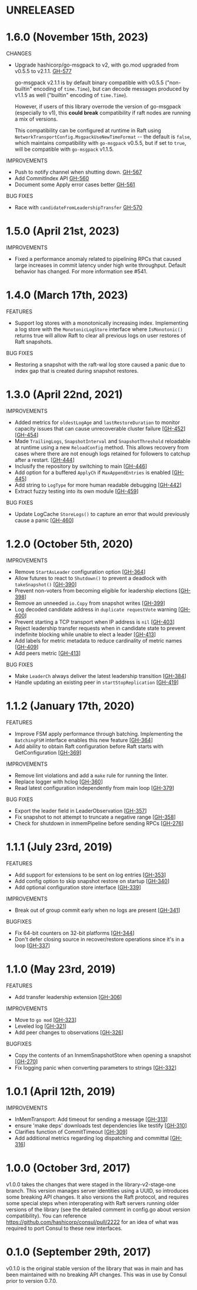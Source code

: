 # UNRELEASED

# 1.6.0 (November 15th, 2023)

CHANGES

* Upgrade hashicorp/go-msgpack to v2, with go.mod upgraded from v0.5.5 to v2.1.1. [GH-577](https://github.com/hashicorp/raft/pull/577)

  go-msgpack v2.1.1 is by default binary compatible with v0.5.5 ("non-builtin" encoding of `time.Time`), but can decode messages produced by v1.1.5 as well ("builtin" encoding of `time.Time`).

  However, if users of this library overrode the version of go-msgpack (especially to v1), this **could break** compatibility if raft nodes are running a mix of versions.

  This compatibility can be configured at runtime in Raft using `NetworkTransportConfig.MsgpackUseNewTimeFormat` -- the default is `false`, which maintains compatibility with `go-msgpack` v0.5.5, but if set to `true`, will be compatible with `go-msgpack` v1.1.5.

IMPROVEMENTS

* Push to notify channel when shutting down. [GH-567](https://github.com/hashicorp/raft/pull/567)
* Add CommitIndex API [GH-560](https://github.com/hashicorp/raft/pull/560)
* Document some Apply error cases better [GH-561](https://github.com/hashicorp/raft/pull/561)

BUG FIXES

* Race with `candidateFromLeadershipTransfer` [GH-570](https://github.com/hashicorp/raft/pull/570)


# 1.5.0 (April 21st, 2023)

IMPROVEMENTS
* Fixed a performance anomaly related to pipelining RPCs that caused large increases in commit latency under high write throughput. Default behavior has changed. For more information see #541.

# 1.4.0 (March 17th, 2023)

FEATURES
* Support log stores with a monotonically increasing index.  Implementing a log store with the `MonotonicLogStore` interface where `IsMonotonic()` returns true will allow Raft to clear all previous logs on user restores of Raft snapshots.

BUG FIXES
* Restoring a snapshot with the raft-wal log store caused a panic due to index gap that is created during snapshot restores.

# 1.3.0 (April 22nd, 2021)

IMPROVEMENTS

* Added metrics for `oldestLogAge` and `lastRestoreDuration` to monitor capacity issues that can cause unrecoverable cluster failure  [[GH-452](https://github.com/hashicorp/raft/pull/452)][[GH-454](https://github.com/hashicorp/raft/pull/454/files)]
* Made `TrailingLogs`, `SnapshotInterval` and `SnapshotThreshold` reloadable at runtime using a new `ReloadConfig` method. This allows recovery from cases where there are not enough logs retained for followers to catchup after a restart. [[GH-444](https://github.com/hashicorp/raft/pull/444)]
* Inclusify the repository by switching to main [[GH-446](https://github.com/hashicorp/raft/pull/446)]
* Add option for a buffered `ApplyCh` if `MaxAppendEntries` is enabled [[GH-445](https://github.com/hashicorp/raft/pull/445)]
* Add string to `LogType` for more human readable debugging [[GH-442](https://github.com/hashicorp/raft/pull/442)]
* Extract fuzzy testing into its own module [[GH-459](https://github.com/hashicorp/raft/pull/459)]

BUG FIXES
* Update LogCache `StoreLogs()` to capture an error that would previously cause a panic [[GH-460](https://github.com/hashicorp/raft/pull/460)]

# 1.2.0 (October 5th, 2020)

IMPROVEMENTS

* Remove `StartAsLeader` configuration option [[GH-364](https://github.com/hashicorp/raft/pull/386)]
* Allow futures to react to `Shutdown()` to prevent a deadlock with `takeSnapshot()` [[GH-390](https://github.com/hashicorp/raft/pull/390)]
* Prevent non-voters from becoming eligible for leadership elections [[GH-398](https://github.com/hashicorp/raft/pull/398)]
* Remove an unneeded `io.Copy` from snapshot writes [[GH-399](https://github.com/hashicorp/raft/pull/399)]
* Log decoded candidate address in `duplicate requestVote` warning [[GH-400](https://github.com/hashicorp/raft/pull/400)]
* Prevent starting a TCP transport when IP address is `nil` [[GH-403](https://github.com/hashicorp/raft/pull/403)]
* Reject leadership transfer requests when in candidate state to prevent indefinite blocking while unable to elect a leader [[GH-413](https://github.com/hashicorp/raft/pull/413)]
* Add labels for metric metadata to reduce cardinality of metric names [[GH-409](https://github.com/hashicorp/raft/pull/409)]
* Add peers metric [[GH-413](https://github.com/hashicorp/raft/pull/431)]

BUG FIXES

* Make `LeaderCh` always deliver the latest leadership transition [[GH-384](https://github.com/hashicorp/raft/pull/384)]
* Handle updating an existing peer in `startStopReplication` [[GH-419](https://github.com/hashicorp/raft/pull/419)]

# 1.1.2 (January 17th, 2020)

FEATURES

* Improve FSM apply performance through batching. Implementing the `BatchingFSM` interface enables this new feature [[GH-364](https://github.com/hashicorp/raft/pull/364)]
* Add ability to obtain Raft configuration before Raft starts with GetConfiguration [[GH-369](https://github.com/hashicorp/raft/pull/369)]

IMPROVEMENTS

* Remove lint violations and add a `make` rule for running the linter.
* Replace logger with hclog [[GH-360](https://github.com/hashicorp/raft/pull/360)]
* Read latest configuration independently from main loop [[GH-379](https://github.com/hashicorp/raft/pull/379)]

BUG FIXES

* Export the leader field in LeaderObservation [[GH-357](https://github.com/hashicorp/raft/pull/357)]
* Fix snapshot to not attempt to truncate a negative range [[GH-358](https://github.com/hashicorp/raft/pull/358)]
* Check for shutdown in inmemPipeline before sending RPCs [[GH-276](https://github.com/hashicorp/raft/pull/276)]

# 1.1.1 (July 23rd, 2019)

FEATURES

* Add support for extensions to be sent on log entries [[GH-353](https://github.com/hashicorp/raft/pull/353)]
* Add config option to skip snapshot restore on startup [[GH-340](https://github.com/hashicorp/raft/pull/340)]
* Add optional configuration store interface [[GH-339](https://github.com/hashicorp/raft/pull/339)]

IMPROVEMENTS

* Break out of group commit early when no logs are present [[GH-341](https://github.com/hashicorp/raft/pull/341)]

BUGFIXES

* Fix 64-bit counters on 32-bit platforms [[GH-344](https://github.com/hashicorp/raft/pull/344)]
* Don't defer closing source in recover/restore operations since it's in a loop [[GH-337](https://github.com/hashicorp/raft/pull/337)]

# 1.1.0 (May 23rd, 2019)

FEATURES

* Add transfer leadership extension [[GH-306](https://github.com/hashicorp/raft/pull/306)]

IMPROVEMENTS

* Move to `go mod` [[GH-323](https://github.com/hashicorp/consul/pull/323)]
* Leveled log [[GH-321](https://github.com/hashicorp/consul/pull/321)]
* Add peer changes to observations [[GH-326](https://github.com/hashicorp/consul/pull/326)]

BUGFIXES

* Copy the contents of an InmemSnapshotStore when opening a snapshot [[GH-270](https://github.com/hashicorp/consul/pull/270)]
* Fix logging panic when converting parameters to strings [[GH-332](https://github.com/hashicorp/consul/pull/332)]

# 1.0.1 (April 12th, 2019)

IMPROVEMENTS

* InMemTransport: Add timeout for sending a message [[GH-313](https://github.com/hashicorp/raft/pull/313)]
* ensure 'make deps' downloads test dependencies like testify [[GH-310](https://github.com/hashicorp/raft/pull/310)]
* Clarifies function of CommitTimeout [[GH-309](https://github.com/hashicorp/raft/pull/309)]
* Add additional metrics regarding log dispatching and committal [[GH-316](https://github.com/hashicorp/raft/pull/316)]

# 1.0.0 (October 3rd, 2017)

v1.0.0 takes the changes that were staged in the library-v2-stage-one branch. This version manages server identities using a UUID, so introduces some breaking API changes. It also versions the Raft protocol, and requires some special steps when interoperating with Raft servers running older versions of the library (see the detailed comment in config.go about version compatibility). You can reference https://github.com/hashicorp/consul/pull/2222 for an idea of what was required to port Consul to these new interfaces.

# 0.1.0 (September 29th, 2017)

v0.1.0 is the original stable version of the library that was in main and has been maintained with no breaking API changes. This was in use by Consul prior to version 0.7.0.
